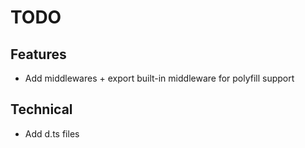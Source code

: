 # TODO

## Features

  - Add middlewares + export built-in middleware for polyfill support

## Technical

  - Add d.ts files